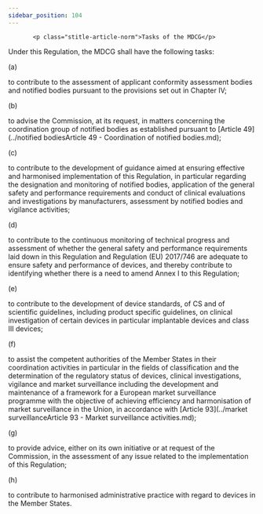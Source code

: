 ```yaml
---
sidebar_position: 104
---
```

           <p class="stitle-article-norm">Tasks of the MDCG</p>
   <p class="norm">Under this Regulation, the MDCG shall have the following tasks:</p>
   <div class="grid-container grid-list">
      <div class="list grid-list-column-1">
         <span>(a)&nbsp;</span>
      </div>
      <div class="grid-list-column-2">
         <p class="norm">to contribute to the assessment of applicant 
conformity assessment bodies and notified bodies pursuant to the 
provisions set out in Chapter IV;</p>
      </div>
   </div>
   <div class="grid-container grid-list">
      <div class="list grid-list-column-1">
         <span>(b)&nbsp;</span>
      </div>
      <div class="grid-list-column-2">
         <p class="norm">to advise the Commission, at its request, in 
matters concerning the coordination group of notified bodies as 
established pursuant to [Article&nbsp;49](../notified bodiesArticle 49 - Coordination of notified bodies.md);</p>
      </div>
   </div>
   <div class="grid-container grid-list">
      <div class="list grid-list-column-1">
         <span>(c)&nbsp;</span>
      </div>
      <div class="grid-list-column-2">
         <p class="norm">to contribute to the development of guidance 
aimed at ensuring effective and harmonised implementation of this 
Regulation, in particular regarding the designation and monitoring of 
notified bodies, application of the general safety and performance 
requirements and conduct of clinical evaluations and investigations by 
manufacturers, assessment by notified bodies and vigilance activities;</p>
      </div>
   </div>
   <div class="grid-container grid-list">
      <div class="list grid-list-column-1">
         <span>(d)&nbsp;</span>
      </div>
      <div class="grid-list-column-2">
         <p class="norm">to contribute to the continuous monitoring of 
technical progress and assessment of whether the general safety and 
performance requirements laid down in this Regulation and 
Regulation&nbsp;(EU)&nbsp;2017/746 are adequate to ensure safety and 
performance of devices, and thereby contribute to identifying whether 
there is a need to amend Annex&nbsp;I to this Regulation;</p>
      </div>
   </div>
   <div class="grid-container grid-list">
      <div class="list grid-list-column-1">
         <span>(e)&nbsp;</span>
      </div>
      <div class="grid-list-column-2">
         <p class="norm">to contribute to the development of device 
standards, of CS and of scientific guidelines, including product 
specific guidelines, on clinical investigation of certain devices in 
particular implantable devices and class III devices;</p>
      </div>
   </div>
   <div class="grid-container grid-list">
      <div class="list grid-list-column-1">
         <span>(f)&nbsp;</span>
      </div>
      <div class="grid-list-column-2">
         <p class="norm">to assist the competent authorities of the 
Member&nbsp;States in their coordination activities in particular in the
 fields of classification and the determination of the regulatory status
 of devices, clinical investigations, vigilance and market surveillance 
including the development and maintenance of a framework for a European 
market surveillance programme with the objective of achieving efficiency
 and harmonisation of market surveillance in the Union, in accordance 
with [Article&nbsp;93](../market surveillanceArticle 93 - Market surveillance activities.md);</p>
      </div>
   </div>
   <div class="grid-container grid-list">
      <div class="list grid-list-column-1">
         <span>(g)&nbsp;</span>
      </div>
      <div class="grid-list-column-2">
         <p class="norm">to provide advice, either on its own initiative
 or at request of the Commission, in the assessment of any issue related
 to the implementation of this Regulation;</p>
      </div>
   </div>
   <div class="grid-container grid-list">
      <div class="list grid-list-column-1">
         <span>(h)&nbsp;</span>
      </div>
      <div class="grid-list-column-2">
         <p class="norm">to contribute to harmonised administrative practice with regard to devices in the Member&nbsp;States.</p>
      </div>
   </div>